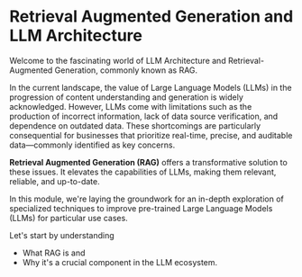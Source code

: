 # Retrieval Augmented Generation and LLM Architecture

Welcome to the fascinating world of LLM Architecture and Retrieval-Augmented Generation, commonly known as RAG.&#x20;

In the current landscape, the value of Large Language Models (LLMs) in the progression of content understanding and generation is widely acknowledged. However, LLMs come with limitations such as the production of incorrect information, lack of data source verification, and dependence on outdated data. These shortcomings are particularly consequential for businesses that prioritize real-time, precise, and auditable data—commonly identified as key concerns.

**Retrieval Augmented Generation (RAG)** offers a transformative solution to these issues. It elevates the capabilities of LLMs, making them relevant, reliable, and up-to-date.

In this module, we're laying the groundwork for an in-depth exploration of specialized techniques to improve pre-trained Large Language Models (LLMs) for particular use cases.&#x20;

Let's start by understanding

* What RAG is and
* Why it's a crucial component in the LLM ecosystem.
